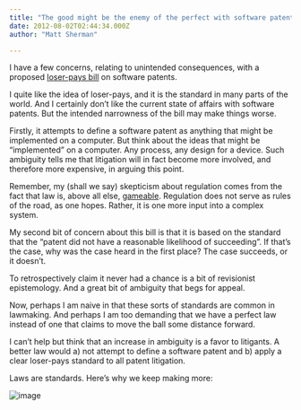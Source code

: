 ```yaml
---
title: "The good might be the enemy of the perfect with software patents"
date: 2012-08-02T02:44:34.000Z
author: "Matt Sherman"

---
```


I have a few concerns, relating to unintended consequences, with a proposed [loser-pays bill](//arstechnica.com/tech-policy/2012/08/bill-would-force-patent-trolls-to-pay-defendants-legal-bills/) on software patents.

I quite like the idea of loser-pays, and it is the standard in many parts of the world. And I certainly don’t like the current state of affairs with software patents. But the intended narrowness of the bill may make things worse.

Firstly, it attempts to define a software patent as anything that might be implemented on a computer. But think about the ideas that might be “implemented” on a computer. Any process, any design for a device. Such ambiguity tells me that litigation will in fact become more involved, and therefore more expensive, in arguing this point.

Remember, my (shall we say) skepticism about regulation comes from the fact that law is, above all else, [gameable](/law-is-not-turing-complete/). Regulation does not serve as rules of the road, as one hopes. Rather, it is one more input into a complex system.

My second bit of concern about this bill is that it is based on the standard that the “patent did not have a reasonable likelihood of succeeding”. If that’s the case, why was the case heard in the first place? The case succeeds, or it doesn’t.

To retrospectively claim it never had a chance is a bit of revisionist epistemology. And a great bit of ambiguity that begs for appeal.

Now, perhaps I am naive in that these sorts of standards are common in lawmaking. And perhaps I am too demanding that we have a perfect law instead of one that claims to move the ball some distance forward.

I can’t help but think that an increase in ambiguity is a favor to litigants. A better law would a) not attempt to define a software patent and b) apply a clear loser-pays standard to all patent litigation.

Laws are standards. Here’s why we keep making more:


![image](//imgs.xkcd.com/comics/standards.png)
